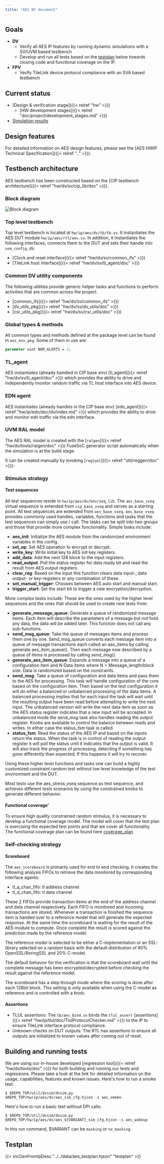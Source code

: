 ```yaml
---
title: "AES DV document"
---
```


## Goals
* **DV**
  * Verify all AES IP features by running dynamic simulations with a SV/UVM based testbench
  * Develop and run all tests based on the [testplan](#testplan) below towards closing code and functional coverage on the IP.
* **FPV**
  * Verify TileLink device protocol compliance with an SVA based testbench

## Current status
* [Design & verification stage]({{< relref "hw" >}})
  * [HW development stages]({{< relref "doc/project/development_stages.md" >}})
* [Simulation results](https://reports.opentitan.org/hw/ip/aes/dv/latest/results.html)

## Design features
For detailed information on AES design features, please see the [AES HWIP Technical Specification]({{< relref ".." >}}).

## Testbench architecture
AES testbench has been constructed based on the [CIP testbench architecture]({{< relref "hw/dv/sv/cip_lib/doc" >}}).

### Block diagram
![Block diagram](aes_tb.svg)

### Top level testbench
Top level testbench is located at `hw/ip/aes/dv/tb/tb.sv`.
It instantiates the AES DUT module `hw/ip/aes/rtl/aes.sv`.
In addition, it instantiates the following interfaces, connects them to the DUT and sets their handle into `uvm_config_db`:
* [Clock and reset interface]({{< relref "hw/dv/sv/common_ifs" >}})
* [TileLink host interface]({{< relref "hw/dv/sv/tl_agent/doc" >}})


### Common DV utility components
The following utilities provide generic helper tasks and functions to perform activities that are common across the project:
* [common_ifs]({{< relref "hw/dv/sv/common_ifs" >}})
* [dv_utils_pkg]({{< relref "hw/dv/sv/dv_utils/doc" >}})
* [csr_utils_pkg]({{< relref "hw/dv/sv/csr_utils/doc" >}})

### Global types & methods
All common types and methods defined at the package level can be found in `aes_env_pkg`.
Some of them in use are:
```systemverilog
parameter uint NUM_ALERTS = 2;
```

### TL_agent
AES instantiates (already handled in CIP base env) [tl_agent]({{< relref "hw/dv/sv/tl_agent/doc" >}})
which provides the ability to drive and independently monitor random traffic via
TL host interface into AES device.

### EDN agent

AES instantiates (already handles in the CIP base env) [edn_agent]({{< relref "hw/ip/edn/doc/dv/index.md" >}})
which provides the ability to drive and monitor edn traffic via the edn interface.

### UVM RAL model
The AES RAL model is created with the [`ralgen`]({{< relref "hw/dv/tools/ralgen/doc" >}}) FuseSoC generator script automatically when the simulation is at the build stage.

It can be created manually by invoking [`regtool`]({{< relref "util/reggen/doc" >}}):

### Stimulus strategy
#### Test sequences
All test sequences reside in `hw/ip/aes/dv/env/seq_lib`.
The `aes_base_vseq` virtual sequence is extended from `cip_base_vseq` and serves as a starting point.
All test sequences are extended from `aes_base_vseq`.
`aes_base_vseq` provides commonly used handles, variables, functions and tasks that the test sequences can simply use / call.
The tasks can be split into two groups and those that provide more complex functionality.
Simple tasks include:
* **aes_init**:    Initialize the AES module from the randomized environment variables in the config.
* **set_op**:      Set AES operation to encrypt or decrypt.
* **write_key**:   Write initial key to AES init key registers.
* **add_data**:    Add the next 128 block to the input registers.
* **read_output**:  Poll the status register for data ready bit and read the result from AES output registers.
* **clear_reg**:  Based on the input this function clears data input-, data output- or key-registers or any combination of these.
* **set_manual_trigger**: Chooses between AES auto start and manual start.
* **trigger_start**:  Set the start bit to trigger a new encryption/decryption.

More complex tasks include:
These are the ones used by the higher level sequences and the ones that should be used to create new tests from:
* **generate_message_queue**: Generate a queue of randomized message items.
Each item will describe the parameters of a message but not hold any data, the data will be added later.
This function does not call any sub-functions.
* **send_msg_queue**: Take the queue of messages items and process them one by one.
Send_msg_queue converts each message item into a queue of message transactions each called an aes_items by calling generate aes_item_queue().
Then each message now described by a queue of items is processed by calling send_msg().
* **generate_aes_item_queue**: Expands a message into a queue of a configuration item and N Data items where N = Message_length/block size.
Data is randomized based on the constraints.
* **send_msg**: Take a queue of configuration and data items and pass them to the AES for processing.
This task will handle configuration of the core based on the configuration item.
Then based on the test configuration it will do either a balanced or unbalanced processing of the data items.
A balanced processing implies that for each input the task will wait until the resulting output have been read before attempting to write the next input.
The unbalanced version will write the next data item as soon as the AES status register indicates that a new input will be accepted.
In unbalanced mode the send_msg task also handles reading the output register.
Knobs are available to control the balance between reads and writes.
In either case the status_fsm task is called.
* **status_fsm**: Read the status of the AES IP and based on the inputs return the status.
When the task is in control of reading the output register it will poll the status until it indicates that the output is valid.
It will also track the progress of processing, detecting if something has gone differently than expected.
If this happens it will try to recover.

Using these higher level functions and tasks one can build a highly customized constraint random test without low level knowledge of the test environment and the DUT.

Most tests use the aes_stress_vseq sequence as test sequence, and achieves different tests scenarios by using the constrained knobs to generate different behavior.


#### Functional coverage'
To ensure high quality constrained random stimulus, it is necessary to develop a functional coverage model.
The model will cover that the test plan is exercising the expected test points and that  we cover all functionality.
The functional coverage plan can be found here [coverage_plan](#testplan)



### Self-checking strategy
#### Scoreboard
The `aes_scoreboard` is primarily used for end to end checking.
It creates the following analysis FIFOs to retrieve the data monitored by corresponding interface agents:
* tl_a_chan_fifo: tl address channel
* tl_d_chan_fifo: tl data channel

These 2 FIFOs provide transaction items at the end of the address channel and data channel respectively.
Each FIFO is monitored and incoming transactions are stored.
Whenever a transaction is finished the sequence item is handed over to a reference model that will generate the expected response.
At the same time the scoreboard is waiting for the result of the AES module to compute.
Once complete the result is scored against the prediction made by the reference model.

The reference model is selected to be either a C-implementation or an SSL-library selected on a random basis with the default distribution of 80% OpenSSL/BoringSSL and  20% C-model.

The default behavior for the verification is that the scoreboard wait until the complete message has been encrypted/decrypted before checking the result against the reference model.

The scoreboard has a step through mode where the scoring is done after each 128bit block.
This setting is only available when using the C-model as reference and is controlled with a knob.

#### Assertions
* TLUL assertions: The `tb/aes_bind.sv` binds the `tlul_assert` [assertions]({{< relref "hw/ip/tlul/doc/TlulProtocolChecker.md" >}}) to the IP to ensure TileLink interface protocol compliance.
* Unknown checks on DUT outputs: The RTL has assertions to ensure all outputs are initialized to known values after coming out of reset.

## Building and running tests
We are using our in-house developed [regression tool]({{< relref "hw/dv/tools/doc" >}}) for both building and running our tests and regressions.
Please take a look at the link for detailed information on the usage, capabilities, features and known issues.
Here's how to run a smoke test:
```console
$ $REPO_TOP/util/dvsim/dvsim.py $REPO_TOP/hw/ip/aes/dv/aes_sim_cfg.hjson -i aes_smoke
```
Here's how to run a basic test without DPI calls:
```console
$ $REPO_TOP/util/dvsim/dvsim.py $REPO_TOP/hw/ip/aes/dv/aes_${VARIANT}_sim_cfg.hjson -i aes_wakeup
```
In this run command, $VARIANT can be `masking` or `no_masking`.
## Testplan
{{< incGenFromIpDesc "../../data/aes_testplan.hjson" "testplan" >}}

